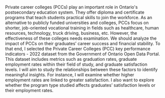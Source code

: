  Private career colleges (PCCs) play an important role in Ontario's postsecondary education system. They offer diploma and certificate programs that teach students practical skills to join the workforce. As an alternative to publicly funded universities and colleges, PCCs focus on shorter, job-oriented vocational training in fields such as healthcare, human resources, technology, truck driving, business, etc. However, the effectiveness of these colleges needs examination. We should analyze the impact of PCCs on their graduates’ career success and financial stability. To that end, I selected the Private Career Colleges (PCC) key performance indicators - 2022 dataset from the Government of Ontario Open Data Portal. This dataset includes metrics such as graduation rates, graduate employment rates within their field of study, and graduate satisfaction levels. I will aim to study the relationships between these factors to identify meaningful insights. For instance, I will examine whether higher employment rates are linked to greater satisfaction. I also want to explore whether the program type studied affects graduates’ satisfaction levels or their employment rates.
